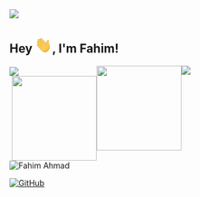 <img src="https://user-images.githubusercontent.com/5679180/79618120-0daffb80-80be-11ea-819e-d2b0fa904d07.gif" width="30px">
<h2>Hey <img src="https://raw.githubusercontent.com/ABSphreak/ABSphreak/master/gifs/Hi.gif" width="30px">, I'm Fahim!</h2>

<img align='right' src='https://user-images.githubusercontent.com/5713670/87202985-820dcb80-c2b6-11ea-9f56-7ec461c497c3.gif' width='200"'>
<img align="center" src="https://github-readme-stats.vercel.app/api?username=devil-black-786&&show_icons=true&&theme=tokyonight" />
<img src="https://raw.githubusercontent.com/ProjectSakura/ProjectSakura.github.io/master/loading.gif" width="150px" height="150px" align="right">
<img src="https://i.imgur.com/VP9QIDJ.gif" width="150px" height="150px" align="right">
<p align="left"> <img src="https://komarev.com/ghpvc/?username=devil-black-786&style=flat-square" alt="Fahim Ahmad" /> </p>

[![GitHub](https://img.shields.io/badge/dynamic/json?logo=github&label=GitHub+Followers&labelColor=282c34&color=181717&query=%24.data.totalSubs&url=https%3A%2F%2Fapi.spencerwoo.com%2Fsubstats%2F%3Fsource%3Dgithub%26queryKey%3DCyberJalagam&longCache=true)](https://github.com/CyberJalagam)

